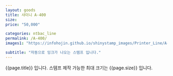 ```yaml
---
layout: goods
title: 샤이니 A-400
size: 
price: "50,000"

categories: ntbac_line
permalink: /A-400/
images1: "https://infohojin.github.io/shinystamp_images/Printer_Line/A-400/A-400_1.jpg"

subtitle: "자동으로 잉크가 나오는 스템프 입니다."
---
```


{{page.title}} 입니다. 스템프 제작 가능한 최대 크기는 {{page.size}} 입니다.